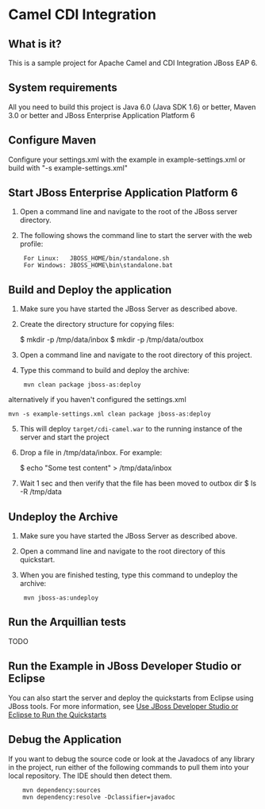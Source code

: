 Camel CDI Integration
========================

What is it?
-----------

This is a sample project for Apache Camel and CDI Integration JBoss EAP 6. 

System requirements
-------------------

All you need to build this project is Java 6.0 (Java SDK 1.6) or better, Maven 3.0 or better and JBoss Enterprise Application Platform 6


Configure Maven
---------------

Configure your settings.xml with the example in example-settings.xml or build with  "-s example-settings.xml"


Start JBoss Enterprise Application Platform 6 
-------------------------

1. Open a command line and navigate to the root of the JBoss server directory.
2. The following shows the command line to start the server with the web profile:

        For Linux:   JBOSS_HOME/bin/standalone.sh
        For Windows: JBOSS_HOME\bin\standalone.bat


Build and Deploy the application
-------------------------

1. Make sure you have started the JBoss Server as described above.
2. Create the directory structure for copying files:
	
	$ mkdir -p /tmp/data/inbox
	$ mkdir -p /tmp/data/outbox
	
3. Open a command line and navigate to the root directory of this project.
4. Type this command to build and deploy the archive:

        mvn clean package jboss-as:deploy
        
alternatively if you haven't configured the settings.xml
	
	mvn -s example-settings.xml clean package jboss-as:deploy

5. This will deploy `target/cdi-camel.war` to the running instance of the server and start the project
6. Drop a file in /tmp/data/inbox. For example:

	$ echo "Some test content" > /tmp/data/inbox
	
7. Wait 1 sec and then verify that the file has been moved to outbox dir
	$ ls -R /tmp/data
	 




Undeploy the Archive
--------------------

1. Make sure you have started the JBoss Server as described above.
2. Open a command line and navigate to the root directory of this quickstart.
3. When you are finished testing, type this command to undeploy the archive:

        mvn jboss-as:undeploy


Run the Arquillian tests
----------------------------

TODO

Run the Example in JBoss Developer Studio or Eclipse
-------------------------------------
You can also start the server and deploy the quickstarts from Eclipse using JBoss tools. For more information, see [Use JBoss Developer Studio or Eclipse to Run the Quickstarts](../README.html/#useeclipse) 


Debug the Application
------------------------------------

If you want to debug the source code or look at the Javadocs of any library in the project, run either of the following commands to pull them into your local repository. The IDE should then detect them.

        mvn dependency:sources
        mvn dependency:resolve -Dclassifier=javadoc

